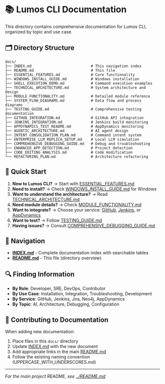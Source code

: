 # 📚 Lumos CLI Documentation

This directory contains comprehensive documentation for Lumos CLI, organized by topic and use case.

## 🗂️ Directory Structure

```
docs/
├── INDEX.md                           # This navigation index
├── README.md                          # This file
├── ESSENTIAL_FEATURES.md              # Core functionality
├── WINDOWS_INSTALL_GUIDE.md           # Windows installation
├── SHELL_EXECUTION_DEMO.md            # Command execution examples
├── TECHNICAL_ARCHITECTURE.md          # System architecture and design
├── MODULE_FUNCTIONALITY.md            # Detailed module reference
├── SYSTEM_FLOW_DIAGRAMS.md            # Data flow and process diagrams
├── TESTING_GUIDE.md                   # Comprehensive testing documentation
├── GITHUB_INTEGRATION.md              # GitHub API integration
├── JENKINS_INTEGRATION.md             # Jenkins build monitoring
├── APPDYNAMICS_TEST_README.md         # AppDynamics monitoring
├── AGENTIC_ARCHITECTURE.md            # AI agent design
├── INTENT_CONSOLIDATION_PLAN.md       # Command intent system
├── ENTERPRISE_LLM_REPLICA_SETUP.md    # Local LLM simulation
├── COMPREHENSIVE_DEBUGGING_GUIDE.md   # Debug and troubleshooting
├── ENHANCED_APP_DETECTION.md          # Project detection
├── CODE_EDITING_ANALYSIS.md           # Code modification
└── REFACTORING_PLAN.md                # Architecture refactoring
```

## 🚀 Quick Start

1. **New to Lumos CLI?** → Start with [ESSENTIAL_FEATURES.md](ESSENTIAL_FEATURES.md)
2. **Need to install?** → Check [WINDOWS_INSTALL_GUIDE.md](WINDOWS_INSTALL_GUIDE.md) for Windows
3. **Want to understand the architecture?** → Read [TECHNICAL_ARCHITECTURE.md](TECHNICAL_ARCHITECTURE.md)
4. **Need module details?** → Check [MODULE_FUNCTIONALITY.md](MODULE_FUNCTIONALITY.md)
5. **Want to integrate?** → Choose your service: [GitHub](GITHUB_INTEGRATION.md), [Jenkins](JENKINS_INTEGRATION.md), or [AppDynamics](APPDYNAMICS_TEST_README.md)
6. **Want to test?** → Follow [TESTING_GUIDE.md](TESTING_GUIDE.md)
7. **Having issues?** → Consult [COMPREHENSIVE_DEBUGGING_GUIDE.md](COMPREHENSIVE_DEBUGGING_GUIDE.md)

## 📖 Navigation

- **[INDEX.md](INDEX.md)** - Complete documentation index with searchable tables
- **[README.md](README.md)** - This file (directory overview)

## 🔍 Finding Information

- **By Role**: Developer, SRE, DevOps, Contributor
- **By Use Case**: Installation, Integration, Troubleshooting, Development
- **By Service**: GitHub, Jenkins, Jira, Neo4j, AppDynamics
- **By Topic**: AI, Architecture, Debugging, Configuration

## 📝 Contributing to Documentation

When adding new documentation:

1. Place files in this `docs/` directory
2. Update [INDEX.md](INDEX.md) with the new document
3. Add appropriate links in the main [README.md](../README.md)
4. Follow the existing naming convention (UPPERCASE_WITH_UNDERSCORES.md)

---

*For the main project README, see [../README.md](../README.md)*

